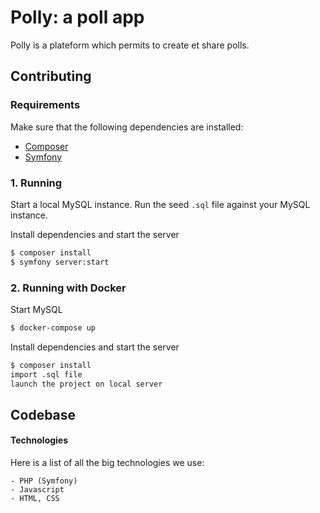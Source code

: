 # Polly: a poll app

Polly is a plateform which permits to create et share polls.

## Contributing

### Requirements

Make sure that the following dependencies are installed:

- [Composer](https://getcomposer.org/)
- [Symfony](https://symfony.com/)

### 1. Running

Start a local MySQL instance.
Run the seed `.sql` file against your MySQL instance.

Install dependencies and start the server

```bash
$ composer install
$ symfony server:start
```

### 2. Running with Docker

Start MySQL

```bash
$ docker-compose up
```

Install dependencies and start the server

```bash
$ composer install
import .sql file
launch the project on local server
```

## Codebase

#### Technologies

Here is a list of all the big technologies we use:

    - PHP (Symfony)
    - Javascript
    - HTML, CSS

